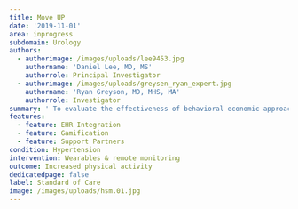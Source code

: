 ```yaml
---
title: Move UP
date: '2019-11-01'
area: inprogress
subdomain: Urology
authors:
  - authorimage: /images/uploads/lee9453.jpg
    authorname: 'Daniel Lee, MD, MS'
    authorrole: Principal Investigator
  - authorimage: /images/uploads/greysen_ryan_expert.jpg
    authorname: 'Ryan Greyson, MD, MHS, MA'
    authorrole: Investigator
summary: ' To evaluate the effectiveness of behavioral economic approaches to increase patient mobility and reduce mobility disability and postoperative complications.'
features:
  - feature: EHR Integration
  - feature: Gamification
  - feature: Support Partners
condition: Hypertension
intervention: Wearables & remote monitoring
outcome: Increased physical activity
dedicatedpage: false
label: Standard of Care 
image: /images/uploads/hsm.01.jpg
---
```



